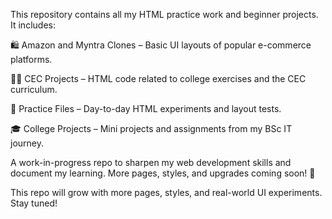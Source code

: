 This repository contains all my HTML practice work and beginner projects. It includes:

🛍️ Amazon and Myntra Clones – Basic UI layouts of popular e-commerce platforms.

🧑‍💻 CEC Projects – HTML code related to college exercises and the CEC curriculum.

🧪 Practice Files – Day-to-day HTML experiments and layout tests.

🎓 College Projects – Mini projects and assignments from my BSc IT journey.

A work-in-progress repo to sharpen my web development skills and document my learning. More pages, styles, and upgrades coming soon! 🚀

This repo will grow with more pages, styles, and real-world UI experiments. Stay tuned!

